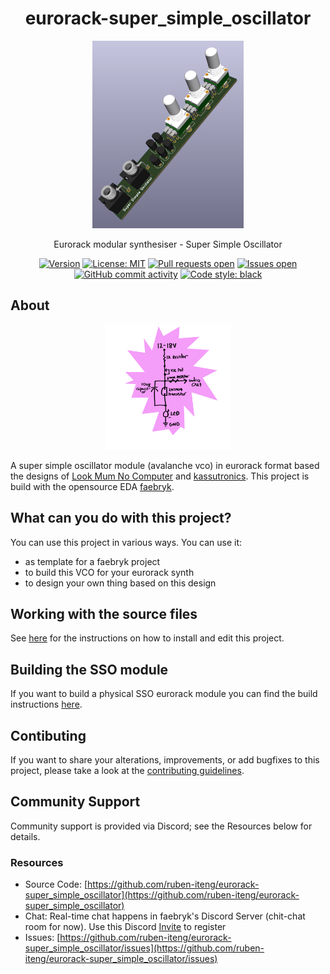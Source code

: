 <div align="center">

# eurorack-super_simple_oscillator

<img height=300 title="Super Simple Oscillator PCBA" src="./eurorack-super_simple_oscillator.png"/>
<br/>

Eurorack modular synthesiser - Super Simple Oscillator

[![Version](https://img.shields.io/github/v/tag/ruben-iteng/eurorack-super_simple_oscillator)](https://github.com/ruben-iteng/eurorack-super_simple_oscillator/releases) [![License: MIT](https://img.shields.io/badge/License-MIT-yellow.svg)](https://github.com/ruben-iteng/eurorack-super_simple_oscillator/blob/main/LICENSE) [![Pull requests open](https://img.shields.io/github/issues-pr/ruben-iteng/eurorack-super_simple_oscillator)](https://github.com/ruben-iteng/eurorack-super_simple_oscillator/pulls) [![Issues open](https://img.shields.io/github/issues/ruben-iteng/eurorack-super_simple_oscillator)](https://github.com/ruben-iteng/eurorack-super_simple_oscillator/issues) [![GitHub commit activity](https://img.shields.io/github/commit-activity/m/ruben-iteng/eurorack-super_simple_oscillator)](https://github.com/ruben-iteng/eurorack-super_simple_oscillator/commits/main) [![Code style: black](https://img.shields.io/badge/code%20style-black-000000.svg)](https://github.com/psf/black)

</div>

## About

<div align="center">
<img height=200 title="SUPER SIMPLE OSCILLATOR SCHEMATIC, Look Mum No Computer, 05-2022" src="./eurorack-super_simple_oscillator_lmnc_schematic.png"/>
</div>

A super simple oscillator module (avalanche vco) in eurorack format based the designs of [Look Mum No Computer](https://www.lookmumnocomputer.com/projects#/simplest-oscillator) and [kassutronics](https://kassu2000.blogspot.com/2018/07/avalance-vco.html).
This project is build with the opensource EDA [faebryk](https://github.com/faebryk/faebryk).

## What can you do with this project?

You can use this project in various ways.
You can use it:

- as template for a faebryk project
- to build this VCO for your eurorack synth
- to design your own thing based on this design

## Working with the source files

See [here](./docs/development.md) for the instructions on how to install and edit this project.

## Building the SSO module

If you want to build a physical SSO eurorack module you can find the build instructions [here](./docs/build_instructions.md).

## Contibuting

If you want to share your alterations, improvements, or add bugfixes to this project, please take a look at the [contributing guidelines](./docs/CONTRIBUTING.md).

## Community Support

Community support is provided via Discord; see the Resources below for details.

### Resources

- Source Code: [https://github.com/ruben-iteng/eurorack-super_simple_oscillator](https://github.com/ruben-iteng/eurorack-super_simple_oscillator)
- Chat: Real-time chat happens in faebryk's Discord Server (chit-chat room for now). Use this Discord [Invite](https://discord.gg/95jYuPmnUW) to register
- Issues: [https://github.com/ruben-iteng/eurorack-super_simple_oscillator/issues](https://github.com/ruben-iteng/eurorack-super_simple_oscillator/issues)
